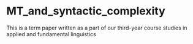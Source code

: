 # MT_and_syntactic_complexity
This is a term paper written as a part of our third-year course studies in applied and fundamental linguistics
